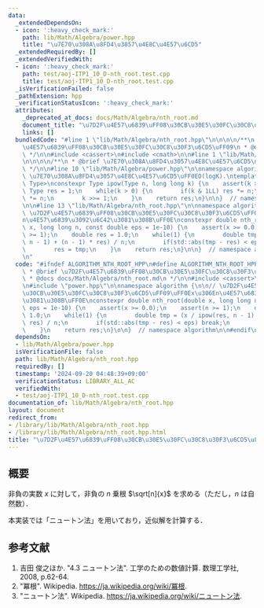 ```yaml
---
data:
  _extendedDependsOn:
  - icon: ':heavy_check_mark:'
    path: lib/Math/Algebra/power.hpp
    title: "\u7E70\u308A\u8FD4\u3057\u4E8C\u4E57\u6CD5"
  _extendedRequiredBy: []
  _extendedVerifiedWith:
  - icon: ':heavy_check_mark:'
    path: test/aoj-ITP1_10_D-nth_root.test.cpp
    title: test/aoj-ITP1_10_D-nth_root.test.cpp
  _isVerificationFailed: false
  _pathExtension: hpp
  _verificationStatusIcon: ':heavy_check_mark:'
  attributes:
    _deprecated_at_docs: docs/Math/Algebra/nth_root.md
    document_title: "\u7D2F\u4E57\u6839\uFF08\u30CB\u30E5\u30FC\u30C8\u30F3\u6CD5\uFF09"
    links: []
  bundledCode: "#line 1 \"lib/Math/Algebra/nth_root.hpp\"\n\n\n\n/**\n * @brief \u7D2F\
    \u4E57\u6839\uFF08\u30CB\u30E5\u30FC\u30C8\u30F3\u6CD5\uFF09\n * @docs docs/Math/Algebra/nth_root.md\n\
    \ */\n\n#include <cassert>\n#include <cmath>\n\n#line 1 \"lib/Math/Algebra/power.hpp\"\
    \n\n\n\n/**\n * @brief \u7E70\u308A\u8FD4\u3057\u4E8C\u4E57\u6CD5\n * @docs docs/Math/Algebra/power.md\n\
    \ */\n\n#line 10 \"lib/Math/Algebra/power.hpp\"\n\nnamespace algorithm {\n\n//\
    \ \u7E70\u308A\u8FD4\u3057\u4E8C\u4E57\u6CD5\uFF0EO(logK).\ntemplate <typename\
    \ Type>\nconstexpr Type ipow(Type n, long long k) {\n    assert(k >= 0);\n   \
    \ Type res = 1;\n    while(k > 0) {\n        if(k & 1LL) res *= n;\n        n\
    \ *= n;\n        k >>= 1;\n    }\n    return res;\n}\n\n}  // namespace algorithm\n\
    \n\n#line 13 \"lib/Math/Algebra/nth_root.hpp\"\n\nnamespace algorithm {\n\n//\
    \ \u7D2F\u4E57\u6839\uFF08\u30CB\u30E5\u30FC\u30C8\u30F3\u6CD5\uFF09\uFF0Ex\u306E\
    n\u4E57\u6839\u3092\u6C42\u3081\u308B\uFF0E\nconstexpr double nth_root(double\
    \ x, long long n, const double eps = 1e-10) {\n    assert(x >= 0.0);\n    assert(n\
    \ >= 1);\n    double res = 1.0;\n    while(1) {\n        double tmp = (x / ipow(res,\
    \ n - 1) + (n - 1) * res) / n;\n        if(std::abs(tmp - res) < eps) break;\n\
    \        res = tmp;\n    }\n    return res;\n}\n\n}  // namespace algorithm\n\n\
    \n"
  code: "#ifndef ALGORITHM_NTH_ROOT_HPP\n#define ALGORITHM_NTH_ROOT_HPP 1\n\n/**\n\
    \ * @brief \u7D2F\u4E57\u6839\uFF08\u30CB\u30E5\u30FC\u30C8\u30F3\u6CD5\uFF09\n\
    \ * @docs docs/Math/Algebra/nth_root.md\n */\n\n#include <cassert>\n#include <cmath>\n\
    \n#include \"power.hpp\"\n\nnamespace algorithm {\n\n// \u7D2F\u4E57\u6839\uFF08\
    \u30CB\u30E5\u30FC\u30C8\u30F3\u6CD5\uFF09\uFF0Ex\u306En\u4E57\u6839\u3092\u6C42\
    \u3081\u308B\uFF0E\nconstexpr double nth_root(double x, long long n, const double\
    \ eps = 1e-10) {\n    assert(x >= 0.0);\n    assert(n >= 1);\n    double res =\
    \ 1.0;\n    while(1) {\n        double tmp = (x / ipow(res, n - 1) + (n - 1) *\
    \ res) / n;\n        if(std::abs(tmp - res) < eps) break;\n        res = tmp;\n\
    \    }\n    return res;\n}\n\n}  // namespace algorithm\n\n#endif\n"
  dependsOn:
  - lib/Math/Algebra/power.hpp
  isVerificationFile: false
  path: lib/Math/Algebra/nth_root.hpp
  requiredBy: []
  timestamp: '2024-09-20 04:48:39+09:00'
  verificationStatus: LIBRARY_ALL_AC
  verifiedWith:
  - test/aoj-ITP1_10_D-nth_root.test.cpp
documentation_of: lib/Math/Algebra/nth_root.hpp
layout: document
redirect_from:
- /library/lib/Math/Algebra/nth_root.hpp
- /library/lib/Math/Algebra/nth_root.hpp.html
title: "\u7D2F\u4E57\u6839\uFF08\u30CB\u30E5\u30FC\u30C8\u30F3\u6CD5\uFF09"
---
```

## 概要

非負の実数 $x$ に対して，非負の $n$ 乗根 $\sqrt[n]{x}$ を求める（ただし，$n$ は自然数）．

本実装では「ニュートン法」を用いており，近似解を計算する．


## 参考文献

1. 吉田 俊之ほか. "4.3 ニュートン法". 工学のための数値計算. 数理工学社, 2008, p.62-64.
1. "冪根". Wikipedia. <https://ja.wikipedia.org/wiki/冪根>.
1. "ニュートン法". Wikipedia. <https://ja.wikipedia.org/wiki/ニュートン法>.
